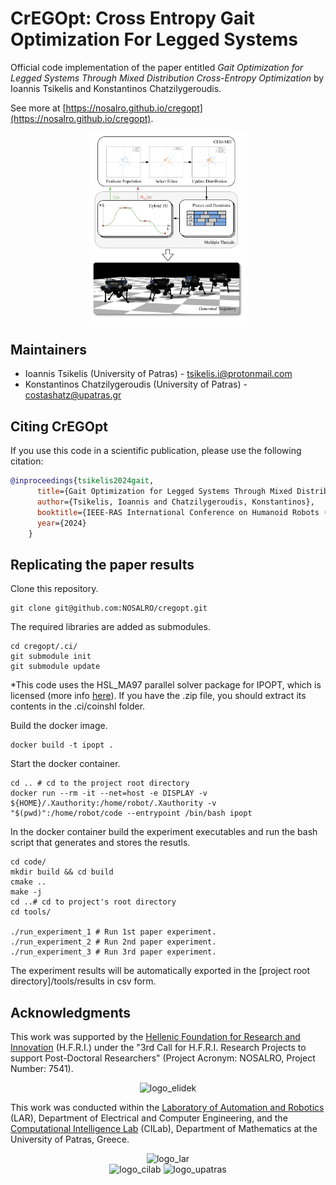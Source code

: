 # CrEGOpt: Cross Entropy Gait Optimization For Legged Systems

Official code implementation of the paper entitled *Gait Optimization for Legged Systems Through Mixed Distribution Cross-Entropy Optimization* by Ioannis Tsikelis and Konstantinos Chatzilygeroudis.

See more at [https://nosalro.github.io/cregopt](https://nosalro.github.io/cregopt).

<p align="center">
<img src="https://github.com/NOSALRO/cregopt/blob/master/docs/static/images/concept_cregoptv1.png" alt="concept_figure" width="50%"/>
</p>

## Maintainers

- Ioannis Tsikelis (University of Patras) - tsikelis.i@protonmail.com
- Konstantinos Chatzilygeroudis (University of Patras) - costashatz@upatras.gr

## Citing CrEGOpt

If you use this code in a scientific publication, please use the following citation:

```bibtex
@inproceedings{tsikelis2024gait,
      title={Gait Optimization for Legged Systems Through Mixed Distribution Cross-Entropy Optimization},
      author={Tsikelis, Ioannis and Chatzilygeroudis, Konstantinos},
      booktitle={IEEE-RAS International Conference on Humanoid Robots (Humanoids)},
      year={2024}
    }
```

## Replicating the paper results

Clone this repository.

```shell
git clone git@github.com:NOSALRO/cregopt.git
```

The required libraries are added as submodules.

```shell
cd cregopt/.ci/
git submodule init
git submodule update
```

\*This code uses the HSL_MA97 parallel solver package for IPOPT, which is licensed \(more info [here](https://licences.stfc.ac.uk/product/coin-hsl)\). If you have the .zip file, you should extract its contents in the .ci/coinshl folder.

Build the docker image.

```shell
docker build -t ipopt .
```

Start the docker container.

```shell
cd .. # cd to the project root directory
docker run --rm -it --net=host -e DISPLAY -v ${HOME}/.Xauthority:/home/robot/.Xauthority -v "$(pwd)":/home/robot/code --entrypoint /bin/bash ipopt
```

In the docker container build the experiment executables and run the bash script that generates and stores the resutls.

```shell
cd code/
mkdir build && cd build
cmake ..
make -j
cd ..# cd to project's root directory
cd tools/

./run_experiment_1 # Run 1st paper experiment.
./run_experiment_2 # Run 2nd paper experiment.
./run_experiment_3 # Run 3rd paper experiment.
```

The experiment results will be automatically exported in the [project root directory]/tools/results in csv form.

## Acknowledgments

This work was supported by the [Hellenic Foundation for Research and Innovation](https://www.elidek.gr/en/homepage/) (H.F.R.I.) under the "3rd Call for H.F.R.I. Research Projects to support Post-Doctoral Researchers" (Project Acronym: NOSALRO, Project Number: 7541).

<p align="center">
<img src="https://www.elidek.gr/wp-content/themes/elidek/images/elidek_logo_en.png" alt="logo_elidek"/>
<p/>

This work was conducted within the [Laboratory of Automation and Robotics](https://lar.ece.upatras.gr/) (LAR), Department of Electrical and Computer Engineering, and the [Computational Intelligence Lab](http://cilab.math.upatras.gr/) (CILab), Department of Mathematics at the University of Patras, Greece.

<p align="center">
<img src="http://lar.ece.upatras.gr/wp-content/uploads/sites/147/2022/10/lar_profile_alpha.png" alt="logo_lar" width="20%"/><br/>
<img src="https://nosalro.github.io/images/logo_cilab.jpg" alt="logo_cilab" width="50%"/>
<img src="https://www.upatras.gr/wp-content/uploads/up_2017_logo_en.png" alt="logo_upatras" width="50%"/>
</p>
